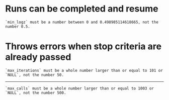 # Runs can be completed and resume

    `min_logz` must be a number between 0 and 0.498985114618665, not the number 0.5.

# Throws errors when stop criteria are already passed

    `max_iterations` must be a whole number larger than or equal to 101 or `NULL`, not the number 50.

---

    `max_calls` must be a whole number larger than or equal to 1003 or `NULL`, not the number 500.

